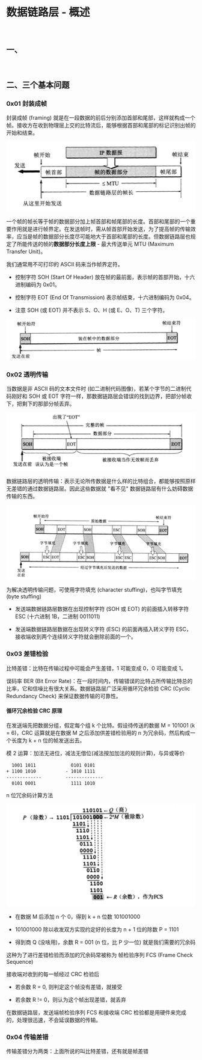 
# 数据链路层 - 概述


<br>

## 一、

<br>

## 二、三个基本问题

### 0x01 封装成帧

封装成帧 (framing) 就是在一段数据的前后分别添加首部和尾部，这样就构成一个帧。接收方在收到物理层上交的比特流后，能够根据首部和尾部的标记识别出帧的开始和结束。

![](../Images/Network/DataLinkLayerOverview/DataLinkLayerOverview_images01.png)

一个帧的帧长等于帧的数据部分加上帧首部和帧尾部的长度。首部和尾部的一个重要作用就是进行帧界定。在发送帧时，需从帧首部开始发送，为了提高帧的传输效率，应当是帧的数据部分长度尽可能地大于首部和尾部的长度。但数据链路层也规定了所能传送的帧的**数据部分长度上限** - 最大传送单元 MTU (Maximum Transfer Unit)。

我们通常用不可打印的 ASCII 码来当作帧界定符。

- 控制字符 SOH (Start Of Header) 放在帧的最前面，表示帧的首部开始，十六进制编码为 0x01。

- 控制字符 EOT (End Of Transmission) 表示帧结束，十六进制编码为 0x04。

- 注意 SOH (或 EOT) 并不表示 S、O、H (或 E、O、T) 三个字符。

![](../Images/Network/DataLinkLayerOverview/DataLinkLayerOverview_images02.png)


### 0x02 透明传输

当数据是非 ASCII 码的文本文件时 (如二进制代码图像)，若某个字节的二进制代码刚好和 SOH 或 EOT 字符一样，那数据链路层会错误的找到边界，把部分帧收下，把剩下的那部分帧丢弃。

![](../Images/Network/DataLinkLayerOverview/DataLinkLayerOverview_images03.png)

数据链路层的透明传输：表示无论所传数据是什么样的比特组合，都能够按照原样无差错的通过数据链路层。因此这些数据就 "看不见" 数据链路层有什么妨碍数据传输的东西。

![](../Images/Network/DataLinkLayerOverview/DataLinkLayerOverview_images04.png)

为解决透明传输问题，可使用字符填充 (character stuffing)，也叫字节填充 (byte stuffing)

- 发送端数据链路层数据在出现控制字符 (SOH 或 EOT) 的前面插入转移字符 ESC (十六进制 1B，二进制 0011011)

- 发送端数据链路层数据在出现转义字符 (ESC) 的前面再插入转义字符 ESC，接收端收到两个连续转义字符就会删除前面的一个。

### 0x03 差错检验

比特差错：比特在传输过程中可能会产生差错，1 可能变成 0，0 可能变成 1。

误码率 BER (Bit Error Rate)：在一段时间内，传输错误的比特占所传输比特总的比率，它和信噪比有很大关系。数据链路层广泛采用循环冗余检验 CRC (Cyclic Redundancy Check) 来保证数据传输的可靠性。

#### 循环冗余检验 CRC 原理

在发送端先把数据分组，假定每个组 k 个比特。假设待传送的数据 M = 101001 (k = 6)，CRC 运算就是在数据 M 之后添加供差错检验用的 n 为冗余码，然后构成一个长度为 k + n 位的帧发送出去。

模 2 运算：加法无进位，减法无借位(减法按加加法的规则计算)，与异或等价 

```
  1001 1011 			0101 0101 
+ 1100 1010		      - 1010 1111
-------------		  --------------
  0101 0001			    1111 1010
```

n 位冗余码计算方法

![](../Images/Network/DataLinkLayerOverview/DataLinkLayerOverview_images05.png)

- 在数据 M 后添加 n 个 0，得到 k + n 位数 101001000

-  101001000 除以收发双方实现约定好的长度为 n + 1 位的除数 P = 1101
- 得到商 Q (没啥用)，余数 R = 001 (n 位，比 P 少一位) 就是我们需要的冗余码

这种为了进行差错检验而添加的冗余码常被称为 帧检验序列 FCS (Frame Check Sequence)

接收端对收到的每一帧经过 CRC 检验后

- 若余数 R = 0, 则判定这个帧没有差错，就接受

- 若余数 R != 0，则认为这个帧出现差错，就丢弃

在数据链路层，发送端帧检验序列 FCS 和接收端 CRC 检验都是用硬件来完成的，处理很迅速，不会延误数据的传输。

### 0x04 传输差错

传输差错分为两类：上面所说的叫比特差错，还有就是帧差错

<br>


<br>


<br>